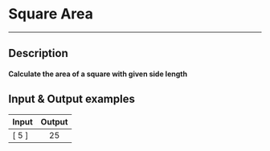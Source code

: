 # Square Area
---

## Description
#### Calculate the area of a square with given side length

## Input & Output examples
|  Input  |  Output  |
| ------- | :------: |
|  [ 5 ]  |    25    |